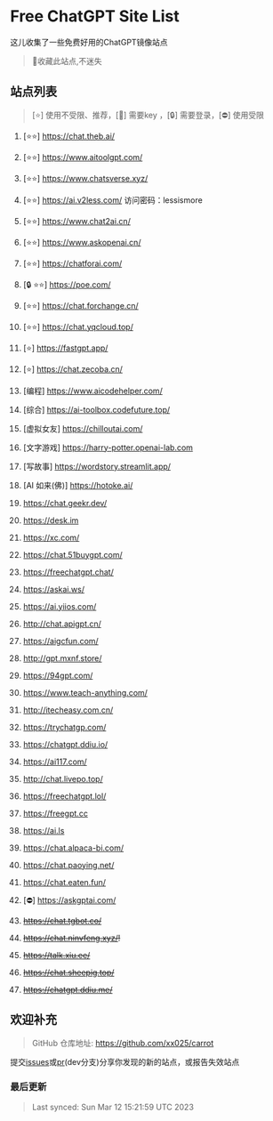 # Free ChatGPT Site List

这儿收集了一些免费好用的ChatGPT镜像站点

> 🤭收藏此站点,不迷失


## 站点列表
>[⭐] 使用不受限、推荐，[🔑] 需要key ，[🔒] 需要登录，[⛔] 使用受限

1. [⭐⭐] https://chat.theb.ai/

2. [⭐⭐] https://www.aitoolgpt.com/

3. [⭐⭐] https://www.chatsverse.xyz/

4. [⭐⭐] https://ai.v2less.com/ 访问密码：lessismore

5. [⭐⭐] https://www.chat2ai.cn/

6. [⭐⭐] https://www.askopenai.cn/

7. [⭐⭐] https://chatforai.com/

8. [🔒 ⭐⭐] https://poe.com/

9. [⭐⭐] https://chat.forchange.cn/

10. [⭐⭐] https://chat.yqcloud.top/

11. [⭐] https://fastgpt.app/

12. [⭐] https://chat.zecoba.cn/

13. [编程] https://www.aicodehelper.com/

14. [综合] https://ai-toolbox.codefuture.top/

15. [虚拟女友] https://chilloutai.com/

16. [文字游戏] https://harry-potter.openai-lab.com

17. [写故事] https://wordstory.streamlit.app/

18. [AI 如来(佛)] https://hotoke.ai/

19. https://chat.geekr.dev/

20. https://desk.im

21. https://xc.com/

22. https://chat.51buygpt.com/

23. https://freechatgpt.chat/

24. https://askai.ws/

25. https://ai.yiios.com/

26. http://chat.apigpt.cn/

27. https://aigcfun.com/

28. http://gpt.mxnf.store/

29. https://94gpt.com/

30. https://www.teach-anything.com/

31. http://itecheasy.com.cn/

32. https://trychatgp.com/

33. https://chatgpt.ddiu.io/

34. https://ai117.com/

35. http://chat.livepo.top/

36. https://freechatgpt.lol/

37. https://freegpt.cc

38. https://ai.ls

39. https://chat.alpaca-bi.com/

40. https://chat.paoying.net/

41. https://chat.eaten.fun/

42. [⛔] https://askgptai.com/

43. ~~https://chat.tgbot.co/~~

44. ~~https://chat.ninvfeng.xyz/!~~

45. ~~https://talk.xiu.ee/~~

46. ~~https://chat.sheepig.top/~~

47. ~~https://chatgpt.ddiu.me/~~



## 欢迎补充
>GitHub 仓库地址: https://github.com/xx025/carrot

提交[issues](https://github.com/xx025/carrot/issues)或[pr](https://github.com/xx025/carrot/pulls)(dev分支)分享你发现的新的站点，或报告失效站点

### 最后更新

>Last synced: Sun Mar 12 15:21:59 UTC 2023
